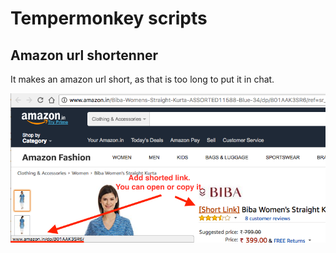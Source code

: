 # Tempermonkey scripts

## Amazon url shortenner

It makes an amazon url short, as that is too long to put it in chat.

![Amazon url shortener example 1](https://github.com/boarnasia/tempermonkey_scripts/raw/master/images/Amazon%20url%20shortener/example.png)
